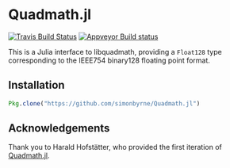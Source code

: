 # Quadmath.jl

[![Travis Build Status](https://travis-ci.org/simonbyrne/Quadmath.jl.svg?branch=master)](https://travis-ci.org/simonbyrne/Quadmath.jl)
[![Appveyor Build status](https://ci.appveyor.com/api/projects/status/wx46vbwmu2ey5qkj?svg=true)](https://ci.appveyor.com/project/simonbyrne/quadmath-jl)

This is a Julia interface to libquadmath, providing a `Float128` type corresponding to the IEEE754 binary128 floating point format.

## Installation
```julia
Pkg.clone("https://github.com/simonbyrne/Quadmath.jl")
```

## Acknowledgements

Thank you to Harald Hofstätter, who provided the first iteration of [Quadmath.jl](https://github.com/HaraldHofstaetter/Quadmath.jl).
